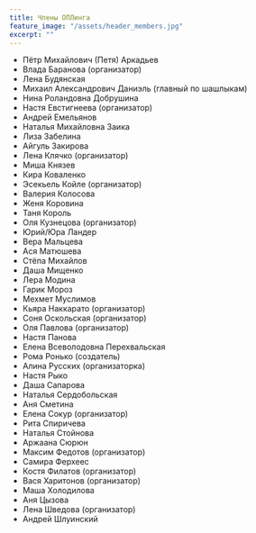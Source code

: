 ```yaml
---
title: Члены ОПЛинга
feature_image: "/assets/header_members.jpg"
excerpt: ""
---
```


- Пётр Михайлович (Петя) Аркадьев
- Влада Баранова (организатор)
- Лена Будянская
- Михаил Александрович Даниэль (главный по шашлыкам)
- Нина Роландовна Добрушина
- Настя Евстигнеева (организатор)
- Андрей Емельянов
- Наталья Михайловна Заика
- Лиза Забелина
- Айгуль Закирова
- Лена Клячко (организатор)
- Миша Князев
- Кира Коваленко
- Эсекьель Койле (организатор)
- Валерия Колосова
- Женя Коровина
- Таня Король
- Оля Кузнецова (организатор)
- Юрий/Юра Ландер
- Вера Мальцева
- Ася Матюшева
- Стёпа Михайлов
- Даша Мищенко
- Лера Модина
- Гарик Мороз
- Мехмет Муслимов
- Кьяра Наккарато (организатор)
- Соня Оскольская (организатор)
- Оля Павлова (организатор)
- Настя Панова
- Елена Всеволодовна Перехвальская
- Рома Ронько (создатель)
- Алина Русских (организаторка)
- Настя Рыко
- Даша Сапарова
- Наталья Сердобольская
- Аня Сметина
- Елена Сокур (организатор)
- Рита Спиричева
- Наталья Стойнова
- Аржаана Сюрюн
- Максим Федотов (организатор)
- Самира Ферхеес
- Костя Филатов (организатор)
- Вася Харитонов (организатор)
- Маша Холодилова
- Аня Цызова
- Лена Шведова (организатор)
- Андрей Шлуинский
